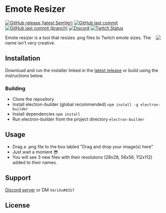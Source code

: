 #  Emote Resizer

[![GitHub release (latest SemVer)](https://img.shields.io/github/v/release/varixx/emote-resizer?sort=semver)](https://github.com/VariXx/emote-resizer/releases) [![GitHub last commit](https://img.shields.io/github/last-commit/varixx/emote-resizer)](https://github.com/VariXx/emote-resizer/commits/master) [![GitHub last commit (branch)](https://img.shields.io/github/last-commit/varixx/emote-resizer/develop?label=last%20commit%20%28develop%29)](https://github.com/VariXx/emote-resizer/commits/develop) [![Discord](https://img.shields.io/discord/90687557523771392?color=000000&label=%20&logo=discord)](https://discord.gg/QNppY7T) [![Twitch Status](https://img.shields.io/twitch/status/varixx?label=%20&logo=twitch)](https://twitch.tv/VariXx) 

<img src="https://acceptdefaults.com/varibot-twitch-js/varibot.png" align="right" />

Emote resizer is a tool that resizes .png files to Twitch emote sizes. The name isn't very creative. 

## Installation

Download and run the installer linked in the [latest release](https://github.com/VariXx/emote-resizer/releases) or build using the instructions below.

### Building  
- Clone the repository 
- Install electron-builder (global recommended)
``npm install -g electron-builder``
- Install dependencies 
``npm install`` 
- Run electron-builder from the project directory 
``electron-builder``

## Usage

- Drag a .png file to the box labled "Drag and drop your image(s) here"
- Just wait a moment 😎
- You will see 3 new files with their resolutons (28x28, 56x56, 112x112) added to their names. 

## Support

[Discord server](https://discord.gg/QNppY7T) or DM `VariXx#8317`

## License


